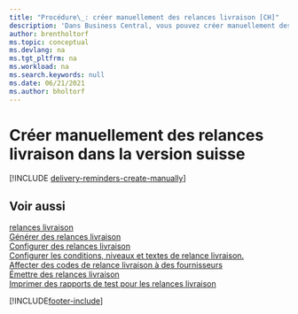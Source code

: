 ```yaml
---
title: "Procédure\_: créer manuellement des relances livraison [CH]"
description: 'Dans Business Central, vous pouvez créer manuellement des relances livraison lorsqu''un achat n''a pas été envoyé comme prévu.'
author: brentholtorf
ms.topic: conceptual
ms.devlang: na
ms.tgt_pltfrm: na
ms.workload: na
ms.search.keywords: null
ms.date: 06/21/2021
ms.author: bholtorf
---
```

# Créer manuellement des relances livraison dans la version suisse

[!INCLUDE [delivery-reminders-create-manually](../includes/ATCHDE/delivery-reminders-create-manually.md)]

## Voir aussi

[relances livraison](delivery-reminders.md)  
[Générer des relances livraison](how-to-generate-delivery-reminders.md)  
[Configurer des relances livraison](how-to-set-up-delivery-reminders.md)  
[Configurer les conditions, niveaux et textes de relance livraison.](how-to-set-up-delivery-reminder-terms-levels-and-text.md)  
[Affecter des codes de relance livraison à des fournisseurs](how-to-assign-delivery-reminder-codes-to-vendors.md)  
[Émettre des relances livraison](how-to-issue-delivery-reminders.md)  
[Imprimer des rapports de test pour les relances livraison](how-to-print-test-reports-for-delivery-reminders.md)  


[!INCLUDE[footer-include](../../includes/footer-banner.md)]